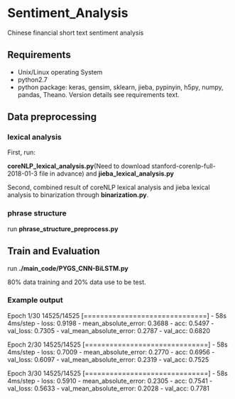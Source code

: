 # Sentiment_Analysis
Chinese financial short text sentiment analysis

## Requirements
* Unix/Linux operating System
* python2.7
* python package: keras, gensim, sklearn, jieba, pypinyin, h5py, numpy, pandas, Theano. Version details see requirements text.

## Data preprocessing
### lexical analysis
First, run:

**coreNLP_lexical_analysis.py**(Need to download stanford-corenlp-full-2018-01-3 file in advance) and **jieba_lexical_analysis.py**

Second, combined result of coreNLP lexical analysis and jieba lexical analysis to binarization through **binarization.py**.

### phrase structure 

run **phrase_structure_preprocess.py**

## Train and Evaluation
run **./main_code/PYGS_CNN-BiLSTM.py**

80% data  training and 20% data use to be test.

### Example output

Epoch 1/30
14525/14525 [==============================] - 58s 4ms/step - loss: 0.9198 - mean_absolute_error: 0.3688 - acc: 0.5497 - val_loss: 0.7305 - val_mean_absolute_error: 0.2787 - val_acc: 0.6820

Epoch 2/30
14525/14525 [==============================] - 58s 4ms/step - loss: 0.7009 - mean_absolute_error: 0.2770 - acc: 0.6956 - val_loss: 0.6097 - val_mean_absolute_error: 0.2319 - val_acc: 0.7525

Epoch 3/30
14525/14525 [==============================] - 58s 4ms/step - loss: 0.5910 - mean_absolute_error: 0.2305 - acc: 0.7541 - val_loss: 0.5633 - val_mean_absolute_error: 0.2028 - val_acc: 0.7781

